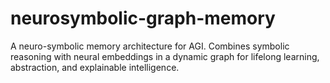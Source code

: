 # neurosymbolic-graph-memory
A neuro-symbolic memory architecture for AGI. Combines symbolic reasoning with neural embeddings in a dynamic graph for lifelong learning, abstraction, and explainable intelligence.
